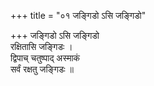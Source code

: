 +++
title = "०१ जङ्गिडो ऽसि जङ्गिडो"

+++
जङ्गिडो ऽसि जङ्गिडो  
रक्षितासि जङ्गिडः ।  
द्विपाच् चतुष्पाद् अस्माकं  
सर्वं रक्षतु जङ्गिडः ॥